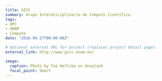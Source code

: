 ```yaml
---
title: GICC
summary: Grupo Interdisciplinario de Cómputo Científico.
tags:
- HPC
- UNAM
- Cómputo
date: "2016-04-27T00:00:00Z"

# Optional external URL for project (replaces project detail page).
external_link: http://www.gicc.unam.mx/

image:
  caption: Photo by Toa Heftiba on Unsplash
  focal_point: Smart
---
```

